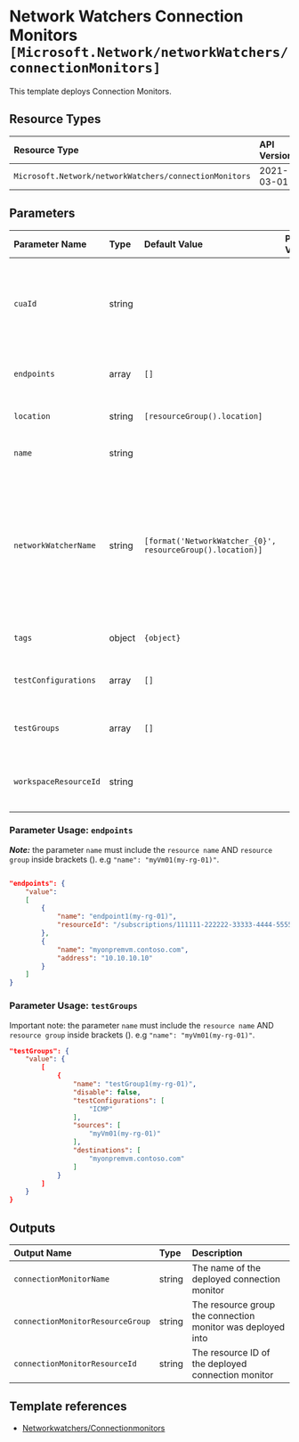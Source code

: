 # Network Watchers Connection Monitors `[Microsoft.Network/networkWatchers/connectionMonitors]`

This template deploys Connection Monitors.

## Resource Types

| Resource Type | API Version |
| :-- | :-- |
| `Microsoft.Network/networkWatchers/connectionMonitors` | 2021-03-01 |

## Parameters

| Parameter Name | Type | Default Value | Possible Values | Description |
| :-- | :-- | :-- | :-- | :-- |
| `cuaId` | string |  |  | Optional. Customer Usage Attribution ID (GUID). This GUID must be previously registered |
| `endpoints` | array | `[]` |  | Optional. List of connection monitor endpoints. |
| `location` | string | `[resourceGroup().location]` |  | Optional. Location for all resources. |
| `name` | string |  |  | Optional. Name of the resource. |
| `networkWatcherName` | string | `[format('NetworkWatcher_{0}', resourceGroup().location)]` |  | Optional. Name of the network watcher resource. Must be in the resource group where the Flow log will be created and same region as the NSG |
| `tags` | object | `{object}` |  | Optional. Tags of the resource. |
| `testConfigurations` | array | `[]` |  | Optional. List of connection monitor test configurations. |
| `testGroups` | array | `[]` |  | Optional. List of connection monitor test groups. |
| `workspaceResourceId` | string |  |  | Optional. Specify the Log Analytics Workspace Resource ID |



### Parameter Usage: `endpoints`

***Note:*** the parameter ``name`` must include the ``resource name`` AND ``resource group`` inside brackets (). e.g ``"name": "myVm01(my-rg-01)"``.

```json

"endpoints": {
    "value":
    [
        {
            "name": "endpoint1(my-rg-01)",
            "resourceId": "/subscriptions/111111-222222-33333-4444-5555555/resourceGroups/my-rg-01/providers/Microsoft.Compute/virtualMachines/myVm01"
        },
        {
            "name": "myonpremvm.contoso.com",
            "address": "10.10.10.10"
        }
    ]
}

```

### Parameter Usage: `testGroups`

Important note: the parameter ``name`` must include the ``resource name`` AND ``resource group`` inside brackets (). e.g ``"name": "myVm01(my-rg-01)"``.

```json
"testGroups": {
    "value": {
        [
            {
                "name": "testGroup1(my-rg-01)",
                "disable": false,
                "testConfigurations": [
                    "ICMP"
                ],
                "sources": [
                    "myVm01(my-rg-01)"
                ],
                "destinations": [
                    "myonpremvm.contoso.com"
                ]
            }
        ]
    }
}
```

## Outputs

| Output Name | Type | Description |
| :-- | :-- | :-- |
| `connectionMonitorName` | string | The name of the deployed connection monitor |
| `connectionMonitorResourceGroup` | string | The resource group the connection monitor was deployed into |
| `connectionMonitorResourceId` | string | The resource ID of the deployed connection monitor |

## Template references

- [Networkwatchers/Connectionmonitors](https://docs.microsoft.com/en-us/azure/templates/Microsoft.Network/2021-03-01/networkWatchers/connectionMonitors)
